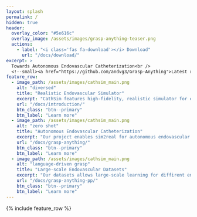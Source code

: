 ```yaml
---
layout: splash
permalink: /
hidden: true
header:
  overlay_color: "#5e616c"
  overlay_image: /assets/images/grasp-anything-teaser.png
  actions:
    - label: "<i class='fas fa-download'></i> Download"
      url: "/docs/download/"
excerpt: >
  Towards Autonomous Endovascular Catheterization<br />
  <!--small><a href="https://github.com/andvg3/Grasp-Anything">Latest release (TBD)</a></small-->
feature_row:
  - image_path: /assets/images/cathsim_main.png
    alt: "diversed"
    title: "Realistic Endovascular Simulator"
    excerpt: "CathSim features high-fidelity, realistic simulator for endovascular intervention."
    url: "/docs/introduction/"
    btn_class: "btn--primary"
    btn_label: "Learn more"
  - image_path: /assets/images/cathsim_main.png
    alt: "zero shot"
    title: "Autonomous Endovascular Catheterization"
    excerpt: "Our project enables sim2real for autonomous endovascular catheterization."
    url: "/docs/grasp-anything/"
    btn_class: "btn--primary"
    btn_label: "Learn more"
  - image_path: /assets/images/cathsim_main.png
    alt: "language-driven grasp"
    title: "Large-scale Endovascular Datasets"
    excerpt: "Our datasets allows large-scale learning for diffirent endovascular intervention tasks."
    url: "/docs/grasp-anything-pp/"
    btn_class: "btn--primary"
    btn_label: "Learn more"     
---
```


{% include feature_row %}